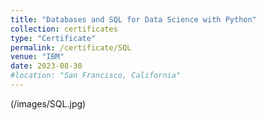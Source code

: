 ```yaml
---
title: "Databases and SQL for Data Science with Python"
collection: certificates
type: "Certificate"
permalink: /certificate/SQL
venue: "IBM"
date: 2023-08-30
#location: "San Francisco, California"
---
```


(/images/SQL.jpg)
